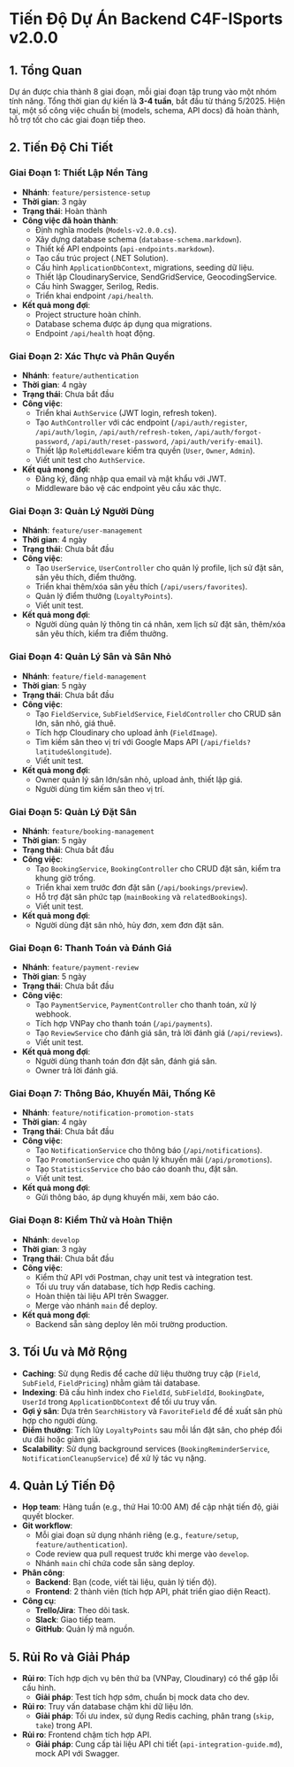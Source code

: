 # Tiến Độ Dự Án Backend C4F-ISports v2.0.0

## 1. Tổng Quan

Dự án được chia thành 8 giai đoạn, mỗi giai đoạn tập trung vào một nhóm tính năng. Tổng thời gian dự kiến là **3-4 tuần**, bắt đầu từ tháng 5/2025. Hiện tại, một số công việc chuẩn bị (models, schema, API docs) đã hoàn thành, hỗ trợ tốt cho các giai đoạn tiếp theo.

## 2. Tiến Độ Chi Tiết

### Giai Đoạn 1: Thiết Lập Nền Tảng

- **Nhánh**: `feature/persistence-setup`
- **Thời gian**: 3 ngày
- **Trạng thái**: Hoàn thành
- **Công việc đã hoàn thành**:
  - Định nghĩa models (`Models-v2.0.0.cs`).
  - Xây dựng database schema (`database-schema.markdown`).
  - Thiết kế API endpoints (`api-endpoints.markdown`).
  - Tạo cấu trúc project (.NET Solution).
  - Cấu hình `ApplicationDbContext`, migrations, seeding dữ liệu.
  - Thiết lập CloudinaryService, SendGridService, GeocodingService.
  - Cấu hình Swagger, Serilog, Redis.
  - Triển khai endpoint `/api/health`.
- **Kết quả mong đợi**:
  - Project structure hoàn chỉnh.
  - Database schema được áp dụng qua migrations.
  - Endpoint `/api/health` hoạt động.

### Giai Đoạn 2: Xác Thực và Phân Quyền

- **Nhánh**: `feature/authentication`
- **Thời gian**: 4 ngày
- **Trạng thái**: Chưa bắt đầu
- **Công việc**:
  - Triển khai `AuthService` (JWT login, refresh token).
  - Tạo `AuthController` với các endpoint (`/api/auth/register`, `/api/auth/login`, `/api/auth/refresh-token`, `/api/auth/forgot-password`, `/api/auth/reset-password`, `/api/auth/verify-email`).
  - Thiết lập `RoleMiddleware` kiểm tra quyền (`User`, `Owner`, `Admin`).
  - Viết unit test cho `AuthService`.
- **Kết quả mong đợi**:
  - Đăng ký, đăng nhập qua email và mật khẩu với JWT.
  - Middleware bảo vệ các endpoint yêu cầu xác thực.

### Giai Đoạn 3: Quản Lý Người Dùng

- **Nhánh**: `feature/user-management`
- **Thời gian**: 4 ngày
- **Trạng thái**: Chưa bắt đầu
- **Công việc**:
  - Tạo `UserService`, `UserController` cho quản lý profile, lịch sử đặt sân, sân yêu thích, điểm thưởng.
  - Triển khai thêm/xóa sân yêu thích (`/api/users/favorites`).
  - Quản lý điểm thưởng (`LoyaltyPoints`).
  - Viết unit test.
- **Kết quả mong đợi**:
  - Người dùng quản lý thông tin cá nhân, xem lịch sử đặt sân, thêm/xóa sân yêu thích, kiểm tra điểm thưởng.

### Giai Đoạn 4: Quản Lý Sân và Sân Nhỏ

- **Nhánh**: `feature/field-management`
- **Thời gian**: 5 ngày
- **Trạng thái**: Chưa bắt đầu
- **Công việc**:
  - Tạo `FieldService`, `SubFieldService`, `FieldController` cho CRUD sân lớn, sân nhỏ, giá thuê.
  - Tích hợp Cloudinary cho upload ảnh (`FieldImage`).
  - Tìm kiếm sân theo vị trí với Google Maps API (`/api/fields?latitude&longitude`).
  - Viết unit test.
- **Kết quả mong đợi**:
  - Owner quản lý sân lớn/sân nhỏ, upload ảnh, thiết lập giá.
  - Người dùng tìm kiếm sân theo vị trí.

### Giai Đoạn 5: Quản Lý Đặt Sân

- **Nhánh**: `feature/booking-management`
- **Thời gian**: 5 ngày
- **Trạng thái**: Chưa bắt đầu
- **Công việc**:
  - Tạo `BookingService`, `BookingController` cho CRUD đặt sân, kiểm tra khung giờ trống.
  - Triển khai xem trước đơn đặt sân (`/api/bookings/preview`).
  - Hỗ trợ đặt sân phức tạp (`mainBooking` và `relatedBookings`).
  - Viết unit test.
- **Kết quả mong đợi**:
  - Người dùng đặt sân nhỏ, hủy đơn, xem đơn đặt sân.

### Giai Đoạn 6: Thanh Toán và Đánh Giá

- **Nhánh**: `feature/payment-review`
- **Thời gian**: 5 ngày
- **Trạng thái**: Chưa bắt đầu
- **Công việc**:
  - Tạo `PaymentService`, `PaymentController` cho thanh toán, xử lý webhook.
  - Tích hợp VNPay cho thanh toán (`/api/payments`).
  - Tạo `ReviewService` cho đánh giá sân, trả lời đánh giá (`/api/reviews`).
  - Viết unit test.
- **Kết quả mong đợi**:
  - Người dùng thanh toán đơn đặt sân, đánh giá sân.
  - Owner trả lời đánh giá.

### Giai Đoạn 7: Thông Báo, Khuyến Mãi, Thống Kê

- **Nhánh**: `feature/notification-promotion-stats`
- **Thời gian**: 4 ngày
- **Trạng thái**: Chưa bắt đầu
- **Công việc**:
  - Tạo `NotificationService` cho thông báo (`/api/notifications`).
  - Tạo `PromotionService` cho quản lý khuyến mãi (`/api/promotions`).
  - Tạo `StatisticsService` cho báo cáo doanh thu, đặt sân.
  - Viết unit test.
- **Kết quả mong đợi**:
  - Gửi thông báo, áp dụng khuyến mãi, xem báo cáo.

### Giai Đoạn 8: Kiểm Thử và Hoàn Thiện

- **Nhánh**: `develop`
- **Thời gian**: 3 ngày
- **Trạng thái**: Chưa bắt đầu
- **Công việc**:
  - Kiểm thử API với Postman, chạy unit test và integration test.
  - Tối ưu truy vấn database, tích hợp Redis caching.
  - Hoàn thiện tài liệu API trên Swagger.
  - Merge vào nhánh `main` để deploy.
- **Kết quả mong đợi**:
  - Backend sẵn sàng deploy lên môi trường production.

## 3. Tối Ưu và Mở Rộng

- **Caching**: Sử dụng Redis để cache dữ liệu thường truy cập (`Field`, `SubField`, `FieldPricing`) nhằm giảm tải database.
- **Indexing**: Đã cấu hình index cho `FieldId`, `SubFieldId`, `BookingDate`, `UserId` trong `ApplicationDbContext` để tối ưu truy vấn.
- **Gợi ý sân**: Dựa trên `SearchHistory` và `FavoriteField` để đề xuất sân phù hợp cho người dùng.
- **Điểm thưởng**: Tích lũy `LoyaltyPoints` sau mỗi lần đặt sân, cho phép đổi ưu đãi hoặc giảm giá.
- **Scalability**: Sử dụng background services (`BookingReminderService`, `NotificationCleanupService`) để xử lý tác vụ nặng.

## 4. Quản Lý Tiến Độ

- **Họp team**: Hàng tuần (e.g., thứ Hai 10:00 AM) để cập nhật tiến độ, giải quyết blocker.
- **Git workflow**:
  - Mỗi giai đoạn sử dụng nhánh riêng (e.g., `feature/setup`, `feature/authentication`).
  - Code review qua pull request trước khi merge vào `develop`.
  - Nhánh `main` chỉ chứa code sẵn sàng deploy.
- **Phân công**:
  - **Backend**: Bạn (code, viết tài liệu, quản lý tiến độ).
  - **Frontend**: 2 thành viên (tích hợp API, phát triển giao diện React).
- **Công cụ**:
  - **Trello/Jira**: Theo dõi task.
  - **Slack**: Giao tiếp team.
  - **GitHub**: Quản lý mã nguồn.

## 5. Rủi Ro và Giải Pháp

- **Rủi ro**: Tích hợp dịch vụ bên thứ ba (VNPay, Cloudinary) có thể gặp lỗi cấu hình.
  - **Giải pháp**: Test tích hợp sớm, chuẩn bị mock data cho dev.
- **Rủi ro**: Truy vấn database chậm khi dữ liệu lớn.
  - **Giải pháp**: Tối ưu index, sử dụng Redis caching, phân trang (`skip`, `take`) trong API.
- **Rủi ro**: Frontend chậm tích hợp API.
  - **Giải pháp**: Cung cấp tài liệu API chi tiết (`api-integration-guide.md`), mock API với Swagger.
